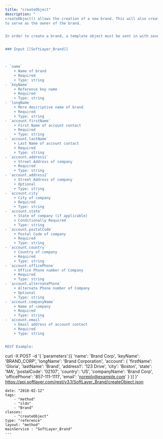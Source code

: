 ```yaml
---
title: "createObject"
description: "
createObject() allows the creation of a new brand. This will also create an `account` 
to serve as the owner of the brand. 


In order to create a brand, a template object must be sent in with several required values. 


### Input [[SoftLayer_Brand]]



- `name` 
    + Name of brand 
    + Required 
    + Type: string 
- `keyName` 
    + Reference key name 
    + Required 
    + Type: string 
- `longName` 
    + More descriptive name of brand 
    + Required 
    + Type: string 
- `account.firstName` 
    + First Name of account contact 
    + Required 
    + Type: string 
- `account.lastName` 
    + Last Name of account contact 
    + Required 
    + Type: string 
- `account.address1` 
    + Street Address of company 
    + Required 
    + Type: string 
- `account.address2` 
    + Street Address of company 
    + Optional 
    + Type: string 
- `account.city` 
    + City of company 
    + Required 
    + Type: string 
- `account.state` 
    + State of company (if applicable) 
    + Conditionally Required 
    + Type: string 
- `account.postalCode` 
    + Postal Code of company 
    + Required 
    + Type: string 
- `account.country` 
    + Country of company 
    + Required 
    + Type: string 
- `account.officePhone` 
    + Office Phone number of Company 
    + Required 
    + Type: string 
- `account.alternatePhone` 
    + Alternate Phone number of Company 
    + Optional 
    + Type: string 
- `account.companyName` 
    + Name of company 
    + Required 
    + Type: string 
- `account.email` 
    + Email address of account contact 
    + Required 
    + Type: string 


REST Example: 
``` 
curl -X POST -d '{ 
    'parameters':[{ 
        'name': 'Brand Corp', 
        'keyName': 'BRAND_CORP', 
        'longName': 'Brand Corporation', 
        'account': { 
            'firstName': 'Gloria', 
            'lastName': 'Brand', 
            'address1': '123 Drive', 
            'city': 'Boston', 
            'state': 'MA', 
            'postalCode': '02107', 
            'country': 'US', 
            'companyName': 'Brand Corp', 
            'officePhone': '857-111-1111', 
            'email': 'noreply@example.com' 
        } 
    }] 
}' https://api.softlayer.com/rest/v3.1/SoftLayer_Brand/createObject.json 
``` "
date: "2018-02-12"
tags:
    - "method"
    - "sldn"
    - "Brand"
classes:
    - "createObject"
type: "reference"
layout: "method"
mainService : "SoftLayer_Brand"
---
```

